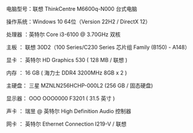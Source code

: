 
电脑型号：联想 ThinkCentre M6600q-N000 台式电脑
  
操作系统：Windows 10 64位（Version 22H2 / DirectX 12）

处理器 ：英特尔 Core i3-6100 @ 3.70GHz 双核
  
主板  ： 联想 30D2（100 Series/C230 Series 芯片组 Family (B150) - A148）
  
显卡  ： 英特尔 HD Graphics 530 ( 128 MB / 联想 )
  
内存  ： 16 GB ( 海力士 DDR4 3200MHz 8GB x 2 )
  
主硬盘：  三星 MZNLN256HCHP-000L2 (256 GB / 固态硬盘)
  
显示器： OOO OOO0000 F3201 ( 31.5 英寸  )
  
声卡  ： 瑞昱  @ 英特尔 High Definition Audio 控制器
  
网卡  ： 英特尔 Ethernet Connection  I219-V / 联想
